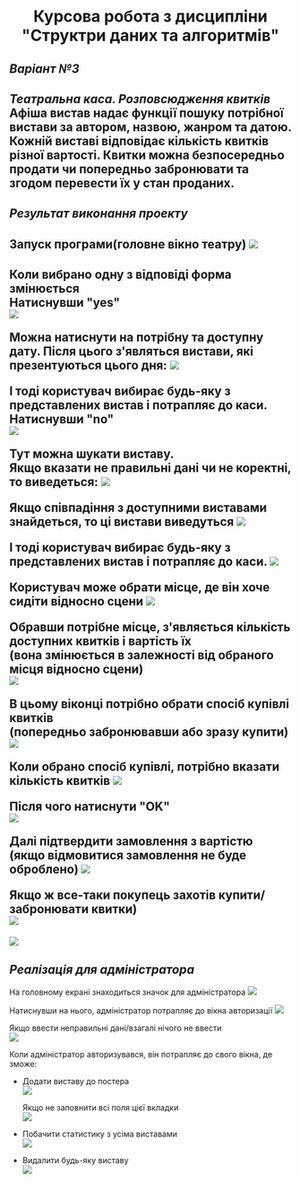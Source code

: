 <h1 align="center">Курсова робота з дисципліни "Структри даних та алгоритмів"</h1>
<h2 align="center">

***Варіант №3***
-----------------------------------
***Театральна каса. Розповсюдження квитків***<br />
Афіша вистав надає функції пошуку потрібної вистави за автором, назвою, жанром та датою. 
Кожній виставі відповідає кількість квитків різної вартості. 
Квитки можна безпосередньо продати чи попередньо забронювати та згодом перевести їх у стан проданих. 
-----------------------------------
***Результат виконання проекту***
-----------------------------------
Запуск програми(головне вікно театру)
<img src="https://i.imgur.com/fpZaPZU.png"></p>
----------------------------------
Коли вибрано одну з відповіді форма змінюється<br />
Натиснувши "yes" <br />
<img src="https://i.imgur.com/eoVov5L.png"></p>
Можна натиснути на потрібну та доступну дату.
Після цього з'являться вистави, які презентуються цього дня:
<img src="https://i.imgur.com/CQy0qer.png"></p>
І тоді користувач вибирає будь-яку з представлених вистав i потрапляє до каси.<br />
Натиснувши "no"<br />
<img src="https://i.imgur.com/GRqRbpS.png"></p>
Тут можна шукати виставу.<br />
Якщо вказати не правильні дані чи не коректні, то виведеться:
<img src="https://i.imgur.com/Isr3wKM.png"></p>
Якщо співпадіння з доступними виставами знайдеться, то ці вистави виведуться
<img src="https://i.imgur.com/HKkcAJe.png"></p>
І тоді користувач вибирає будь-яку з представлених вистав i потрапляє до каси.
<img src="https://i.imgur.com/g2TYWMY.png"></p>
Користувач може обрати місце, де він хоче сидіти відносно сцени
<img src="https://i.imgur.com/M1xSXTC.png"></p>
Обравши потрібне місце, з'являється кількість доступних квитків і вартість їх<br />(вона змінюється в залежності від обраного місця відносно сцени)<br />
<img src="https://i.imgur.com/vBFPPbX.png"></p>
В цьому віконці потрібно обрати спосіб купівлі квитків<br />(попередньо забронювавши або зразу купити)<br />
<img src="https://i.imgur.com/GL5Znnn.png"></p>
Коли обрано спосіб купівлі, потрібно вказати кількість квитків
<img src="https://i.imgur.com/3MkiIhc.png"></p>
Після чого натиснути "OK"<br />
<img src="https://i.imgur.com/Mt8FDGO.png"></p>
Далі підтвердити замовлення з вартістю<br />(якщо відмовитися замовлення не буде оброблено)
<img src="https://i.imgur.com/xMx40Ie.png"></p>
Якщо ж все-таки покупець захотів купити/забронювати квитки)<br />
<img src="https://i.imgur.com/QvH85yM.png"></p>
<img src="https://i.imgur.com/6JFzqmO.png"></p>
-----------------------------------
***Реалізація для адміністратора***
-----------------------------------
На головному екрані знаходиться значок для адміністратора
<img src="https://i.imgur.com/v78297L.png"></p>
Натиснувши на нього, адміністратор потрапляє до вікна авторизації
<img src="https://i.imgur.com/QgkZZ3V.png"></p>
Якщо ввести неправильні дані/взагалі нічого не ввести<br />
<img src="https://i.imgur.com/jQRkIDM.png"></p>
Коли адміністратор авторизувався, він потрапляє до свого вікна, де зможе:<br />
- Додати виставу до постера<br />
<img src="https://i.imgur.com/WcN9yoA.png"></p>
Якщо не заповнити всі поля цієї вкладки<br />
<img src="https://i.imgur.com/Lw6rAYd.png"></p>
- Побачити статистику з усіма виставами<br />
<img src="https://i.imgur.com/gOBLmfV.png"></p>
- Видалити будь-яку виставу<br />
<img src="https://i.imgur.com/C8ZgfWI.png"></p>
